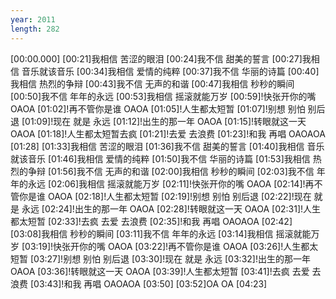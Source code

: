 ```yaml
---
year: 2011
length: 282
---
```

[00:00.000]
[00:21]我相信 苦涩的眼泪
[00:24]我不信 甜美的誓言
[00:27]我相信 音乐就该音乐
[00:34]我相信 爱情的纯粹
[00:37]我不信 华丽的诗篇
[00:40]我相信 热烈的争辩
[00:43]我不信 无声的和谐
[00:47]我相信 秒秒的瞬间
[00:50]我不信 年年的永远
[00:53]我相信 摇滚就能万岁
[00:59]!快张开你的嘴 OAOA
[01:02]!再不管你是谁 OAOA
[01:05]!人生都太短暂
[01:07]!别想 别怕 别后退
[01:09]!现在 就是 永远
[01:12]!出生的那一年 OAOA
[01:15]!转眼就这一天 OAOA
[01:18]!人生都太短暂去疯
[01:21]!去爱 去浪费
[01:23]!和我 再唱 OAOAOA
[01:28]
[01:33]我相信 苦涩的眼泪
[01:36]我不信 甜美的誓言
[01:40]我相信 音乐就该音乐
[01:46]我相信 爱情的纯粹
[01:50]我不信 华丽的诗篇
[01:53]我相信 热烈的争辩
[01:56]我不信 无声的和谐
[02:00]我相信 秒秒的瞬间
[02:03]我不信 年年的永远
[02:06]我相信 摇滚就能万岁
[02:11]!快张开你的嘴 OAOA
[02:14]!再不管你是谁 OAOA
[02:18]!人生都太短暂
[02:19]!别想 别怕 别后退
[02:22]!现在 就是 永远
[02:24]!出生的那一年 OAOA
[02:28]!转眼就这一天 OAOA
[02:31]!人生都太短暂
[02:33]!去疯 去爱 去浪费
[02:35]!和我 再唱 OAOAOA
[02:42]
[03:08]我相信 秒秒的瞬间
[03:11]我不信 年年的永远
[03:14]我相信 摇滚就能万岁
[03:19]!快张开你的嘴 OAOA
[03:22]!再不管你是谁 OAOA
[03:26]!人生都太短暂
[03:27]!别想 别怕 别后退
[03:30]!现在 就是 永远
[03:32]!出生的那一年 OAOA
[03:36]!转眼就这一天 OAOA
[03:39]!人生都太短暂
[03:41]!去疯 去爱 去浪费
[03:43]!和我 再唱 OAOAOA
[03:50]
[03:52]OA OA
[04:23]